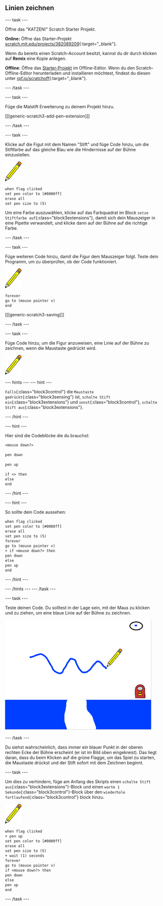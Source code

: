 ## Linien zeichnen

--- task ---

Öffne das "KATZEN!" Scratch Starter Projekt.

**Online:** Öffne das Starter-Projekt [scratch.mit.edu/projects/382089209](https://scratch.mit.edu/projects/382089209){:target="_blank"}.

Wenn du bereits einen Scratch-Account besitzt, kannst du dir durch klicken auf **Remix** eine Kopie anlegen.

**Offline**: Öffne das [Starter-Projekt](https://rpf.io/p/de-DE/cats-go) im Offline-Editor. Wenn du den Scratch-Offline-Editor herunterladen und installieren möchtest, findest du diesen unter [rpf.io/scratchoff](https://rpf.io/scratchoff){:target="_blank"}.

--- /task ---

--- task ---

Füge die Malstift Erweiterung zu deinem Projekt hinzu.

[[[generic-scratch3-add-pen-extension]]]

--- /task ---

--- task ---

Klicke auf die Figut mit dem Namen "Stift" und füge Code hinzu, um die Stiftfarbe auf das gleiche Blau wie die Hindernisse auf der Bühne einzustellen.

![Stift Figur](images/pen-sprite.png)

```blocks3
when flag clicked
set pen color to [#0000ff]
erase all
set pen size to (5)
```

Um eine Farbe auszuwählen, klicke auf das Farbquadrat im Block `setze Stiftfarbe auf`{:class="block3extensions"}, damit sich dein Mauszeiger in eine Pipette verwandelt, und klicke dann auf der Bühne auf die richtige Farbe.

--- /task ---

--- task ---

Füge weiteren Code hinzu, damit die Figur dem Mauszeiger folgt. Teste dein Programm, um zu überprüfen, ob der Code funktioniert.

![Stift Figur](images/pen-sprite.png)

```blocks3
forever
go to (mouse pointer v)
end
```

[[[generic-scratch3-saving]]]

--- /task ---

--- task ---

Füge Code hinzu, um die Figur anzuweisen, eine Linie auf der Bühne zu zeichnen, wenn die Maustaste gedrückt wird.

![Stift Figur](images/pen-sprite.png)

--- hints --- --- hint ---

`Falls`{:class="block3control"} die `Maustaste gedrückt`{:class="block3sensing"} ist, `schalte Stift ein`{:class="block3extensions"} und `sonst`{:class="block3control"}, `schalte Stift aus`{:class="block3extensions"}.

--- /hint ---

--- hint ---

Hier sind die Codeblöcke die du brauchst:

```blocks3
<mouse down?>

pen down

pen up

if <> then
else
end
```

--- /hint ---

--- hint ---

So sollte dein Code aussehen:

```blocks3
when flag clicked
set pen color to [#0000ff]
erase all
set pen size to (5)
forever
go to (mouse pointer v)
+ if <mouse down?> then
pen down
else
pen up
end
```

--- /hint ---

--- /hints --- --- /task ---

--- task ---

Teste deinen Code. Du solltest in der Lage sein, mit der Maus zu klicken und zu ziehen, um eine blaue Linie auf der Bühne zu zeichnen.

![Zeichne eine Linie](images/draw-a-line.png)

--- /task ---

Du siehst wahrscheinlich, dass immer ein blauer Punkt in der oberen rechten Ecke der Bühne erscheint (er ist im Bild oben eingekreist). Das liegt daran, dass du beim Klicken auf die grüne Flagge, um das Spiel zu starten, die Maustaste drückst und der Stift sofort mit dem Zeichnen beginnt.

--- task ---

Um dies zu verhindern, füge am Anfang des Skripts einen `schalte Stift aus`{:class="block3extensions"}-Block und einen `warte 1 Sekunde`{:class="block3control"}-Block über den `wiederhole fortlaufend`{:class="block3control"} block hinzu.

![Stift Figur](images/pen-sprite.png)

```blocks3
when flag clicked
+ pen up
set pen color to [#0000ff]
erase all
set pen size to (5)
+ wait (1) seconds
forever
go to (mouse pointer v)
if <mouse down?> then
pen down
else
pen up
end
```

--- /task ---
